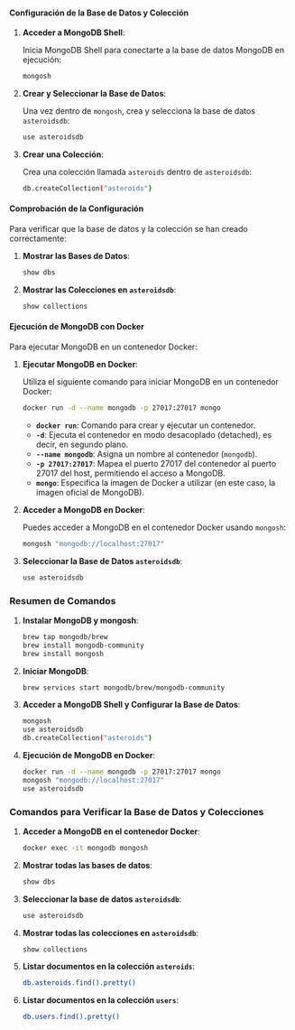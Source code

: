 #### Configuración de la Base de Datos y Colección

1. **Acceder a MongoDB Shell**:

   Inicia MongoDB Shell para conectarte a la base de datos MongoDB en ejecución:

   ```sh
   mongosh
   ```

2. **Crear y Seleccionar la Base de Datos**:

   Una vez dentro de `mongosh`, crea y selecciona la base de datos `asteroidsdb`:

   ```sh
   use asteroidsdb
   ```

3. **Crear una Colección**:

   Crea una colección llamada `asteroids` dentro de `asteroidsdb`:

   ```sh
   db.createCollection("asteroids")
   ```

#### Comprobación de la Configuración

Para verificar que la base de datos y la colección se han creado correctamente:

1. **Mostrar las Bases de Datos**:

   ```sh
   show dbs
   ```

2. **Mostrar las Colecciones en `asteroidsdb`**:

   ```sh
   show collections
   ```

#### Ejecución de MongoDB con Docker

Para ejecutar MongoDB en un contenedor Docker:

1. **Ejecutar MongoDB en Docker**:

   Utiliza el siguiente comando para iniciar MongoDB en un contenedor Docker:

   ```sh
   docker run -d --name mongodb -p 27017:27017 mongo
   ```

   - **`docker run`**: Comando para crear y ejecutar un contenedor.
   - **`-d`**: Ejecuta el contenedor en modo desacoplado (detached), es decir, en segundo plano.
   - **`--name mongodb`**: Asigna un nombre al contenedor (`mongodb`).
   - **`-p 27017:27017`**: Mapea el puerto 27017 del contenedor al puerto 27017 del host, permitiendo el acceso a MongoDB.
   - **`mongo`**: Especifica la imagen de Docker a utilizar (en este caso, la imagen oficial de MongoDB).

2. **Acceder a MongoDB en Docker**:

   Puedes acceder a MongoDB en el contenedor Docker usando `mongosh`:

   ```sh
   mongosh "mongodb://localhost:27017"
   ```

3. **Seleccionar la Base de Datos `asteroidsdb`**:

   ```sh
   use asteroidsdb
   ```

### Resumen de Comandos

1. **Instalar MongoDB y mongosh**:

   ```sh
   brew tap mongodb/brew
   brew install mongodb-community
   brew install mongosh
   ```

2. **Iniciar MongoDB**:

   ```sh
   brew services start mongodb/brew/mongodb-community
   ```

3. **Acceder a MongoDB Shell y Configurar la Base de Datos**:

   ```sh
   mongosh
   use asteroidsdb
   db.createCollection("asteroids")
   ```

4. **Ejecución de MongoDB en Docker**:

   ```sh
   docker run -d --name mongodb -p 27017:27017 mongo
   mongosh "mongodb://localhost:27017"
   use asteroidsdb
   ```

### Comandos para Verificar la Base de Datos y Colecciones

1. **Acceder a MongoDB en el contenedor Docker**:

   ```sh
   docker exec -it mongodb mongosh
   ```

2. **Mostrar todas las bases de datos**:

   ```sh
   show dbs
   ```

3. **Seleccionar la base de datos `asteroidsdb`**:

   ```sh
   use asteroidsdb
   ```

4. **Mostrar todas las colecciones en `asteroidsdb`**:

   ```sh
   show collections
   ```

5. **Listar documentos en la colección `asteroids`**:

   ```sh
   db.asteroids.find().pretty()
   ```

6. **Listar documentos en la colección `users`**:

   ```sh
   db.users.find().pretty()
   ```
